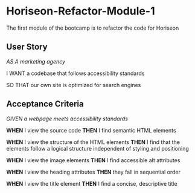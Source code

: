 # Horiseon-Refactor-Module-1
The first module of the bootcamp is to refactor the code for Horiseon

## User Story
*AS A marketing agency*

I WANT a codebase that follows accessibility standards

SO THAT our own site is optimized for search engines

## Acceptance Criteria
*GIVEN a webpage meets accessibility standards*

**WHEN** I view the source code
**THEN** I find semantic HTML elements

**WHEN** I view the structure of the HTML elements
**THEN** I find that the elements follow a logical structure independent of styling and positioning

**WHEN** I view the image elements
**THEN** I find accessible alt attributes

**WHEN** I view the heading attributes
**THEN** they fall in sequential order

**WHEN** I view the title element
**THEN** I find a concise, descriptive title

